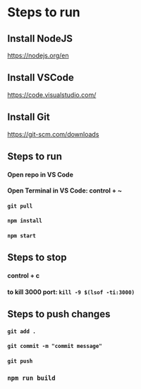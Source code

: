 # Steps to run

## Install NodeJS

https://nodejs.org/en

## Install VSCode

https://code.visualstudio.com/

## Install Git

https://git-scm.com/downloads

## Steps to run

#### Open repo in VS Code

#### Open Terminal in VS Code: control + ~

#### `git pull`
#### `npm install`
#### `npm start`

## Steps to stop

#### control + c
#### to kill 3000 port: `kill -9 $(lsof -ti:3000)`

## Steps to push changes

#### `git add .`
#### `git commit -m "commit message"`
#### `git push`

### `npm run build`

